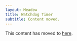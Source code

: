 ```yaml
---
layout: Meadow
title: Watchdog Timer
subtitle: Content moved.
---
```


This content has moved to [here](/Meadow/Meadow.OS/Watchdog/).